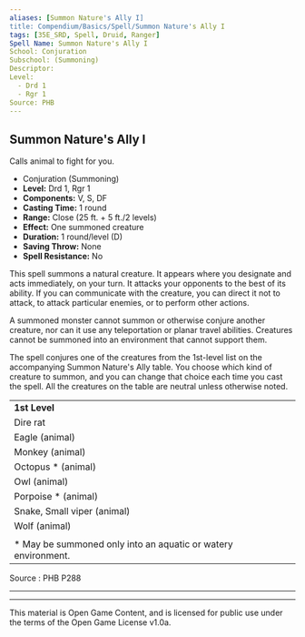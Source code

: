 ```yaml
---
aliases: [Summon Nature's Ally I]
title: Compendium/Basics/Spell/Summon Nature's Ally I
tags: [35E_SRD, Spell, Druid, Ranger]
Spell Name: Summon Nature's Ally I
School: Conjuration
Subschool: (Summoning)
Descriptor: 
Level:
  - Drd 1
  - Rgr 1
Source: PHB
---
```



## Summon Nature's Ally I

Calls animal to fight for you.

*   Conjuration (Summoning)
*   **Level:** Drd 1, Rgr 1
*   **Components:** V, S, DF
*   **Casting Time:** 1 round
*   **Range:** Close (25 ft. + 5 ft./2 levels)
*   **Effect:** One summoned creature
*   **Duration:** 1 round/level (D)
*   **Saving Throw:** None
*   **Spell Resistance:** No

<p>This spell summons a natural creature. It appears where you designate and acts immediately, on your turn. It attacks your opponents to the best of its ability. If you can communicate with the creature, you can direct it not to attack, to attack particular enemies, or to perform other actions.</p><p>A summoned monster cannot summon or otherwise conjure another creature, nor can it use any teleportation or planar travel abilities. Creatures cannot be summoned into an environment that cannot support them.</p><p>The spell conjures one of the creatures from the 1st-level list on the accompanying Summon Nature's Ally table. You choose which kind of creature to summon, and you can change that choice each time you cast the spell. All the creatures on the table are neutral unless otherwise noted.</p>

<table> <tr decoration="underline"> <td> <b>1st Level</b> </td> </tr> <tr> <td> Dire rat </td> </tr> <tr> <td> Eagle (animal) </td> </tr> <tr> <td> Monkey (animal) </td> </tr> <tr> <td> Octopus * (animal) </td> </tr> <tr> <td> Owl (animal) </td> </tr> <tr> <td> Porpoise * (animal) </td> </tr> <tr> <td> Snake, Small viper (animal) </td> </tr> <tr> <td> Wolf (animal) </td> </tr> <tr><td></td></tr> <tr> <td> * May be summoned only into an aquatic or watery environment. </td> </tr> </table>

Source : PHB P288

---

---

This material is Open Game Content, and is licensed for public use under
the terms of the Open Game License v1.0a.
